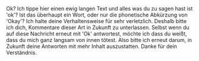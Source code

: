 Ok? Ich tippe hier einen ewig langen Text und alles was du zu sagen hast ist 'ok'? Ist das überhaupt ein Wort, oder nur die phonetische Abkürzung von 'Okay'? Ich halte deine Verhaltensweise für sehr verletzlich. Deshalb bitte ich dich, Kommentare dieser Art in Zukunft zu unterlassen. Selbst wenn du auf diese Nachricht erneut mit 'Ok' antwortest, möchte ich dass du weißt, dass du mich ganz langsam von innen tötest. Also bitte ich erneut darum, in Zukunft deine Antworten mit mehr Inhalt auszustatten. Danke für dein Verständnis.
